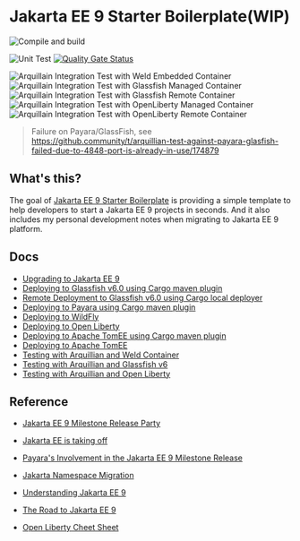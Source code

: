# Jakarta EE 9 Starter Boilerplate(WIP)

![Compile and build](https://github.com/hantsy/jakartaee9-starter-boilerplate/workflows/Build/badge.svg)

![Unit Test](https://github.com/hantsy/jakartaee9-starter-boilerplate/workflows/unit-test/badge.svg)
[![Quality Gate Status](https://sonarcloud.io/api/project_badges/measure?project=hantsy_jakartaee9-starter-boilerplate&metric=alert_status)](https://sonarcloud.io/dashboard?id=hantsy_jakartaee9-starter-boilerplate)

![Arquillain Integration Test with Weld Embedded Container](https://github.com/hantsy/jakartaee9-starter-boilerplate/workflows/it-with-arq-weld/badge.svg)
![Arquillain Integration Test with Glassfish Managed Container](https://github.com/hantsy/jakartaee9-starter-boilerplate/workflows/it-with-arq-glassfish-managed/badge.svg)
![Arquillain Integration Test with Glassfish Remote Container](https://github.com/hantsy/jakartaee9-starter-boilerplate/workflows/it-with-arq-glassfish-remote/badge.svg)
![Arquillain Integration Test with OpenLiberty Managed Container](https://github.com/hantsy/jakartaee9-starter-boilerplate/workflows/it-with-arq-liberty-managed/badge.svg)
![Arquillain Integration Test with OpenLiberty Remote Container](https://github.com/hantsy/jakartaee9-starter-boilerplate/workflows/it-with-arq-liberty-remote/badge.svg)

> Failure on Payara/GlassFish, see https://github.community/t/arquillian-test-against-payara-glasfish-failed-due-to-4848-port-is-already-in-use/174879

## What's this?

The goal of [Jakarta EE 9 Starter Boilerplate](https://github.com/hantsy/jakartaee9-starter-boilerplate) is providing a simple template to  help developers to start a Jakarta EE 9 projects in seconds. And  it also includes my personal development notes when migrating to Jakarta EE 9 platform.


## Docs 

* [Upgrading to Jakarta EE 9](./docs/upgrade.md)
* [Deploying to Glassfish v6.0 using Cargo maven plugin](./docs/deploy-cargo.md)
* [Remote Deployment to Glassfish v6.0 using Cargo local deployer](./docs/deploy-cargo-gf6.md)
* [Deploying to Payara using Cargo maven plugin](./docs/deploy-payara.md)
* [Deploying to WildFly](./docs/deploy-wildfly.md)
* [Deploying to Open Liberty](./docs/deploy-openliberty.md)
* [Deploying to Apache TomEE using Cargo maven plugin](./docs/deploy-cargo-tomee.md)
* [Deploying to Apache TomEE](./docs/deploy-tomee.md)
* [Testing with Arquillian and Weld Container](./docs/arq-weld.md)
* [Testing with Arquillian and Glassfish v6 ](./docs/arq-glassfish.md)
* [Testing with Arquillian and Open Liberty](./docs/arq-openliberty.md)

## Reference
* [Jakarta EE 9 Milestone Release Party](https://www.crowdcast.io/e/JakartaEE9_Milestonereleaseparty?utm_source=crowdcast&utm_medium=email&utm_campaign=followers)

* [Jakarta  EE is taking off ](https://eclipse-foundation.blog/2020/06/23/jakarta-ee-is-taking-off/)

* [Payara's Involvement in the Jakarta EE 9 Milestone Release](https://blog.payara.fish/jakarta-ee-9-milestone-release-and-payara-involvement?utm_campaign=Jakarta%20EE%209&utm_content=132675236&utm_medium=social&utm_source=twitter&hss_channel=tw-939323243076259842)

* [Jakarta Namespace Migration](https://jakarta.ee/resources/JakartaEE-Datasheet-July172020_final.pdf)

* [Understanding Jakarta EE 9](http://blog.supol.cz/?p=202)

* [The Road to Jakarta EE 9](https://www.infoq.com/news/2020/10/the-road-to-jakartaee-9/)

* [Open Liberty Cheet Sheet](https://aguibert.github.io/openliberty-cheat-sheet)

  
